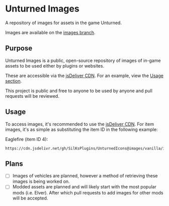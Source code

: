 # Unturned Images
A repository of images for assets in the game Unturned.

Images are available on the [images branch](https://github.com/SilKsPlugins/UnturnedImages/tree/images).

## Purpose

Unturned Images is a public, open-source repository of images of in-game assets to be used either by plugins or websites.

These are accessible via the [jsDeliver CDN](https://www.jsdelivr.com/?docs=gh). For an example, view the [Usage section](#Usage).

This project is public and free to anyone to be used by anyone and pull requests will be reviewed.

## Usage

To access images, it's recommended to use the [jsDeliver CDN](https://www.jsdelivr.com/?docs=gh). For item images, it's as simple as substituting the item ID in the following example:

Eaglefire (item ID 4):
```
https://cdn.jsdelivr.net/gh/SilKsPlugins/UnturnedIcons@images/vanilla/items/4.png
```

## Plans

- [ ] Images of vehicles are planned, however a method of retrieving these images is being worked on.
- [ ] Modded assets are planned and will likely start with the most popular mods (i.e. Elver). After which pull requests to add images for other mods will be accepted.

